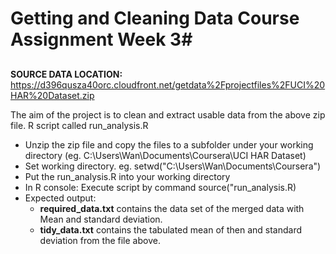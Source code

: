 # Getting and Cleaning Data Course Assignment Week 3#
##  ##

**SOURCE DATA LOCATION:** 
[https://d396qusza40orc.cloudfront.net/getdata%2Fprojectfiles%2FUCI%20HAR%20Dataset.zip ](https://d396qusza40orc.cloudfront.net/getdata%2Fprojectfiles%2FUCI%20HAR%20Dataset.zip)

The aim of the project is to clean and extract usable data from the above zip file. R script called run_analysis.R


* Unzip the zip file and copy the files to a subfolder under your working directory (eg. C:\Users\Wan\Documents\Coursera\UCI HAR Dataset)
* Set working directory. eg. setwd("C:\Users\Wan\Documents\Coursera\")
* Put the run_analysis.R into your working directory
* In R console: Execute script by command source("run_analysis.R)
* Expected output: 
	- **required_data.txt** contains the data set of the merged data with Mean and standard deviation.
	- **tidy_data.txt** contains the tabulated mean of then and standard deviation from the file above.